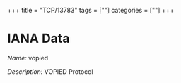 +++
title = "TCP/13783"
tags = [""]
categories = [""]
+++

# IANA Data

_Name:_ vopied

_Description:_ VOPIED Protocol

